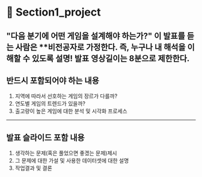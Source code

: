 # 📔 Section1_project
**"다음 분기에 어떤 게임을 설계해야 하는가?"**
이 발표를 듣는 사람은 **비전공자로 가정한다. 즉, 누구나 내 해석을 이해할 수 있도록 설명!
발표 영상길이는 8분으로 제한한다.
---
## 반드시 포함되어야 하는 내용
1. 지역에 따라서 선호하는 게임의 장르가 다를까?
2. 연도별 게임의 트렌드가 있을까?
3. 출고량이 높은 게임에 대한 분석 및 시각화 프로세스
---
## 발표 슬라이드 포함 내용
1. 생각하는 문제(혹은 풀었으면 좋겠는 문제)제시
2. 그 문제에 대한 가설 및 사용한 데이터셋에 대한 설명
3. 작업결과 및 결론
